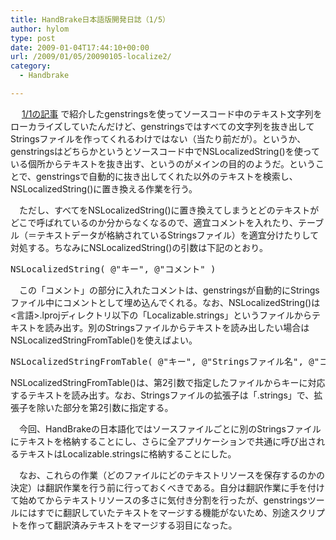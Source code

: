 ```yaml
---
title: HandBrake日本語版開発日誌（1/5）
author: hylom
type: post
date: 2009-01-04T17:44:10+00:00
url: /2009/01/05/20090105-localize2/
category:
  - Handbrake

---
```

　   [1/1の記事][1] で紹介したgenstringsを使ってソースコード中のテキスト文字列をローカライズしていたんだけど、genstringsではすべての文字列を抜き出してStringsファイルを作ってくれるわけではない（当たり前だが）。というか、genstringsはどちらかというとソースコード中でNSLocalizedString()を使っている個所からテキストを抜き出す、というのがメインの目的のようだ。ということで、genstringsで自動的に抜き出してくれた以外のテキストを検索し、NSLocalizedString()に置き換える作業を行う。

　ただし、すべてをNSLocalizedString()に置き換えてしまうとどのテキストがどこで呼ばれているのか分からなくなるので、適宜コメントを入れたり、テーブル（＝テキストデータが格納されているStringsファイル）を適宜分けたりして対処する。ちなみにNSLocalizedString()の引数は下記のとおり。

<pre style="list">NSLocalizedString( @"キー"&#44; @"コメント" )</pre>

　この「コメント」の部分に入れたコメントは、genstringsが自動的にStringsファイル中にコメントとして埋め込んでくれる。なお、NSLocalizedString()は<言語>.lprojディレクトリ以下の「Localizable.strings」というファイルからテキストを読み出す。別のStringsファイルからテキストを読み出したい場合はNSLocalizedStringFromTable()を使えばよい。

<pre style="list">NSLocalizedStringFromTable( @"キー"&#44; @"Stringsファイル名"&#44; @"コメント" )</pre>

NSLocalizedStringFromTable()は、第2引数で指定したファイルからキーに対応するテキストを読み出す。なお、Stringsファイルの拡張子は「.strings」で、拡張子を除いた部分を第2引数に指定する。

　今回、HandBrakeの日本語化ではソースファイルごとに別のStringsファイルにテキストを格納することにし、さらに全アプリケーションで共通に呼び出されるテキストはLocalizable.stringsに格納することにした。

　なお、これらの作業（どのファイルにどのテキストリソースを保存するのかの決定）は翻訳作業を行う前に行っておくべきである。自分は翻訳作業に手を付けて始めてからテキストリソースの多さに気付き分割を行ったが、genstringsツールにはすでに翻訳していたテキストをマージする機能がないため、別途スクリプトを作って翻訳済みテキストをマージする羽目になった。

 [1]: http://hylom.sakura.ne.jp/handbrake/20090101-localizestr.html
